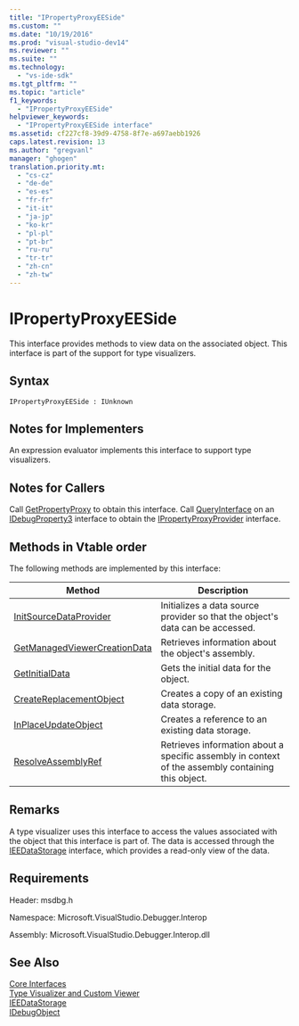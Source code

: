 ```yaml
---
title: "IPropertyProxyEESide"
ms.custom: ""
ms.date: "10/19/2016"
ms.prod: "visual-studio-dev14"
ms.reviewer: ""
ms.suite: ""
ms.technology: 
  - "vs-ide-sdk"
ms.tgt_pltfrm: ""
ms.topic: "article"
f1_keywords: 
  - "IPropertyProxyEESide"
helpviewer_keywords: 
  - "IPropertyProxyEESide interface"
ms.assetid: cf227cf8-39d9-4758-8f7e-a697aebb1926
caps.latest.revision: 13
ms.author: "gregvanl"
manager: "ghogen"
translation.priority.mt: 
  - "cs-cz"
  - "de-de"
  - "es-es"
  - "fr-fr"
  - "it-it"
  - "ja-jp"
  - "ko-kr"
  - "pl-pl"
  - "pt-br"
  - "ru-ru"
  - "tr-tr"
  - "zh-cn"
  - "zh-tw"
---
```

# IPropertyProxyEESide
This interface provides methods to view data on the associated object. This interface is part of the support for type visualizers.  
  
## Syntax  
  
```  
IPropertyProxyEESide : IUnknown  
```  
  
## Notes for Implementers  
 An expression evaluator implements this interface to support type visualizers.  
  
## Notes for Callers  
 Call [GetPropertyProxy](../extensibility-debugger-reference/ipropertyproxyprovider--getpropertyproxy.md) to obtain this interface. Call [QueryInterface](../Topic/QueryInterface.md) on an [IDebugProperty3](../extensibility-debugger-reference/idebugproperty3.md) interface to obtain the [IPropertyProxyProvider](../extensibility-debugger-reference/ipropertyproxyprovider.md) interface.  
  
## Methods in Vtable order  
 The following methods are implemented by this interface:  
  
|Method|Description|  
|------------|-----------------|  
|[InitSourceDataProvider](../extensibility-debugger-reference/ipropertyproxyeeside--initsourcedataprovider.md)|Initializes a data source provider so that the object's data can be accessed.|  
|[GetManagedViewerCreationData](../extensibility-debugger-reference/ipropertyproxyeeside--getmanagedviewercreationdata.md)|Retrieves information about the object's assembly.|  
|[GetInitialData](../extensibility-debugger-reference/ipropertyproxyeeside--getinitialdata.md)|Gets the initial data for the object.|  
|[CreateReplacementObject](../extensibility-debugger-reference/ipropertyproxyeeside--createreplacementobject.md)|Creates a copy of an existing data storage.|  
|[InPlaceUpdateObject](../extensibility-debugger-reference/ipropertyproxyeeside--inplaceupdateobject.md)|Creates a reference to an existing data storage.|  
|[ResolveAssemblyRef](../extensibility-debugger-reference/ipropertyproxyeeside--resolveassemblyref.md)|Retrieves information about a specific assembly in context of the assembly containing this object.|  
  
## Remarks  
 A type visualizer uses this interface to access the values associated with the object that this interface is part of. The data is accessed through the [IEEDataStorage](../extensibility-debugger-reference/ieedatastorage.md) interface, which provides a read-only view of the data.  
  
## Requirements  
 Header: msdbg.h  
  
 Namespace: Microsoft.VisualStudio.Debugger.Interop  
  
 Assembly: Microsoft.VisualStudio.Debugger.Interop.dll  
  
## See Also  
 [Core Interfaces](../extensibility-debugger-reference/core-interfaces.md)   
 [Type Visualizer and Custom Viewer](../extensibility-debugger/type-visualizer-and-custom-viewer.md)   
 [IEEDataStorage](../extensibility-debugger-reference/ieedatastorage.md)   
 [IDebugObject](../extensibility-debugger-reference/idebugobject.md)